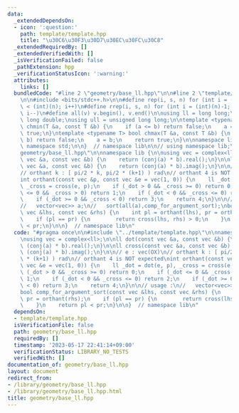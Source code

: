 ```yaml
---
data:
  _extendedDependsOn:
  - icon: ':question:'
    path: template/template.hpp
    title: "\u30C6\u30F3\u30D7\u30EC\u30FC\u30C8"
  _extendedRequiredBy: []
  _extendedVerifiedWith: []
  _isVerificationFailed: false
  _pathExtension: hpp
  _verificationStatusIcon: ':warning:'
  attributes:
    links: []
  bundledCode: "#line 2 \"geometry/base_ll.hpp\"\n\n#line 2 \"template/template.hpp\"\
    \n\n#include <bits/stdc++.h>\n\n#define rep(i, s, n) for (int i = (int)(s); i\
    \ < (int)(n); i++)\n#define rrep(i, s, n) for (int i = (int)(n)-1; i >= (int)(s);\
    \ i--)\n#define all(v) v.begin(), v.end()\n\nusing ll = long long;\nusing ld =\
    \ long double;\nusing ull = unsigned long long;\n\ntemplate <typename T> bool\
    \ chmin(T &a, const T &b) {\n    if (a <= b) return false;\n    a = b;\n    return\
    \ true;\n}\ntemplate <typename T> bool chmax(T &a, const T &b) {\n    if (a >=\
    \ b) return false;\n    a = b;\n    return true;\n}\n\nnamespace lib {\n\nusing\
    \ namespace std;\n\n}  // namespace lib\n\n// using namespace lib;\n#line 4 \"\
    geometry/base_ll.hpp\"\n\nnamespace lib {\n\nusing vec = complex<ll>;\n\nll dot(const\
    \ vec &a, const vec &b) {\n    return (conj(a) * b).real();\n}\n\nll cross(const\
    \ vec &a, const vec &b) {\n    return (conj(a) * b).imag();\n}\n\n// e : vec(OX)\n\
    // orthant k : [ pi/2 * k, pi/2 * (k+1) ) rad\n// orthant 4 is NOT expected\n\
    int orthant(const vec &p, const vec &e = vec(1, 0)) {\n    ll _dot = dot(e, p),\
    \ _cross = cross(e, p);\n    if (_dot > 0 && _cross >= 0) return 0;\n    if (_dot\
    \ <= 0 && _cross > 0) return 1;\n    if (_dot < 0 && _cross <= 0) return 2;\n\
    \    if (_dot >= 0 && _cross < 0) return 3;\n    return 4;\n}\n\n// usage :\n\
    //   vector<vec>> a;\n//   sort(all(a),comp_for_argument_sort);\nbool comp_for_argument_sort(const\
    \ vec &lhs, const vec &rhs) {\n    int pl = orthant(lhs), pr = orthant(rhs);\n\
    \    if (pl == pr) {\n        return cross(lhs, rhs) > 0;\n    }\n    return pl\
    \ < pr;\n}\n\n}  // namespace lib\n"
  code: "#pragma once\n\n#include \"../template/template.hpp\"\n\nnamespace lib {\n\
    \nusing vec = complex<ll>;\n\nll dot(const vec &a, const vec &b) {\n    return\
    \ (conj(a) * b).real();\n}\n\nll cross(const vec &a, const vec &b) {\n    return\
    \ (conj(a) * b).imag();\n}\n\n// e : vec(OX)\n// orthant k : [ pi/2 * k, pi/2\
    \ * (k+1) ) rad\n// orthant 4 is NOT expected\nint orthant(const vec &p, const\
    \ vec &e = vec(1, 0)) {\n    ll _dot = dot(e, p), _cross = cross(e, p);\n    if\
    \ (_dot > 0 && _cross >= 0) return 0;\n    if (_dot <= 0 && _cross > 0) return\
    \ 1;\n    if (_dot < 0 && _cross <= 0) return 2;\n    if (_dot >= 0 && _cross\
    \ < 0) return 3;\n    return 4;\n}\n\n// usage :\n//   vector<vec>> a;\n//   sort(all(a),comp_for_argument_sort);\n\
    bool comp_for_argument_sort(const vec &lhs, const vec &rhs) {\n    int pl = orthant(lhs),\
    \ pr = orthant(rhs);\n    if (pl == pr) {\n        return cross(lhs, rhs) > 0;\n\
    \    }\n    return pl < pr;\n}\n\n}  // namespace lib\n"
  dependsOn:
  - template/template.hpp
  isVerificationFile: false
  path: geometry/base_ll.hpp
  requiredBy: []
  timestamp: '2023-05-17 22:41:14+09:00'
  verificationStatus: LIBRARY_NO_TESTS
  verifiedWith: []
documentation_of: geometry/base_ll.hpp
layout: document
redirect_from:
- /library/geometry/base_ll.hpp
- /library/geometry/base_ll.hpp.html
title: geometry/base_ll.hpp
---
```

